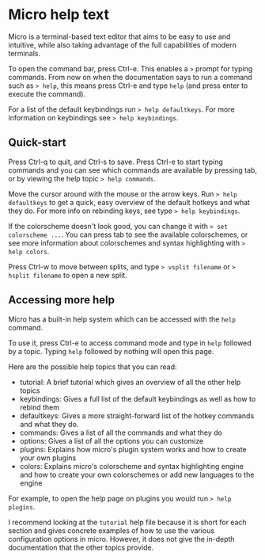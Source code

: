 # Micro help text

Micro is a terminal-based text editor that aims to be easy to use and intuitive, 
while also taking advantage of the full capabilities of modern terminals.

To open the command bar, press Ctrl-e. This enables a `>` prompt for typing
commands. From now on when the documentation says to run a command such as
`> help`, this means press Ctrl-e and type `help` (and press enter to execute
the command).

For a list of the default keybindings run `> help defaultkeys`.
For more information on keybindings see `> help keybindings`.

## Quick-start

Press Ctrl-q to quit, and Ctrl-s to save. Press Ctrl-e to start typing commands and
you can see which commands are available by pressing tab, or by viewing the help
topic `> help commands`.

Move the cursor around with the mouse or the arrow keys. Run
`> help defaultkeys` to  get a quick, easy overview of the default hotkeys and
what they do. For more info on rebinding keys, see type `> help keybindings`.

If the colorscheme doesn't look good, you can change it with
`> set colorscheme ...`. You can press tab to see the available colorschemes, or
see more information about colorschemes and syntax highlighting with `> help colors`.

Press Ctrl-w to move between splits, and type `> vsplit filename` or
`> hsplit filename` to open a new split.

## Accessing more help

Micro has a built-in help system which can be accessed with the `help` command.

To use it, press Ctrl-e to access command mode and type in `help` followed by a
topic. Typing `help` followed by nothing will open this page.

Here are the possible help topics that you can read:

* tutorial: A brief tutorial which gives an overview of all the other help
  topics
* keybindings: Gives a full list of the default keybindings as well as how to
  rebind them
* defaultkeys: Gives a more straight-forward list of the hotkey commands and what
  they do.
* commands: Gives a list of all the commands and what they do
* options: Gives a list of all the options you can customize
* plugins: Explains how micro's plugin system works and how to create your own
  plugins
* colors: Explains micro's colorscheme and syntax highlighting engine and how to
  create your own colorschemes or add new languages to the engine

For example, to open the help page on plugins you would run `> help plugins`.

I recommend looking at the `tutorial` help file because it is short for each
section and gives concrete examples of how to use the various configuration
options in micro. However, it does not give the in-depth documentation that the
other topics provide.
